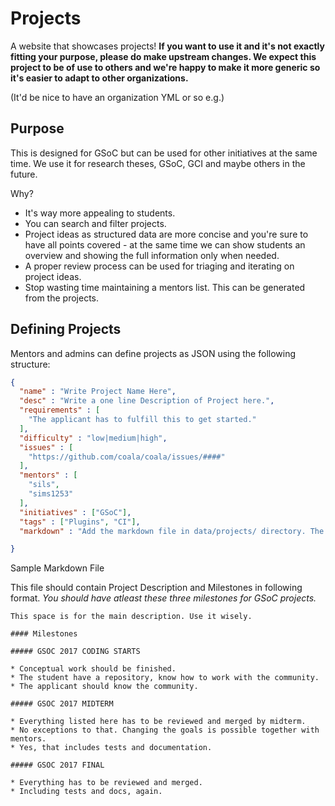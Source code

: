 # Projects

A website that showcases projects! **If you want to use it and it's not exactly
fitting your purpose, please do make upstream changes. We expect this project
to be of use to others and we're happy to make it more generic so it's easier
to adapt to other organizations.**

(It'd be nice to have an organization YML or so e.g.)

## Purpose

This is designed for GSoC but can be used for other initiatives at the same
time. We use it for research theses, GSoC, GCI and maybe others in the future.

Why?

- It's way more appealing to students.
- You can search and filter projects.
- Project ideas as structured data are more concise and you're sure to have all
  points covered - at the same time we can show students an overview and showing
  the full information only when needed.
- A proper review process can be used for triaging and iterating on project
  ideas.
- Stop wasting time maintaining a mentors list. This can be generated from the
  projects.

## Defining Projects

Mentors and admins can define projects as JSON using the following structure:

```json
{
  "name" : "Write Project Name Here",
  "desc" : "Write a one line Description of Project here.",
  "requirements" : [
    "The applicant has to fulfill this to get started."
  ],
  "difficulty" : "low|medium|high",
  "issues" : [
    "https://github.com/coala/coala/issues/####"
  ],
  "mentors" : [
    "sils",
    "sims1253"
  ],
  "initiatives" : ["GSoC"],
  "tags" : ["Plugins", "CI"],
  "markdown" : "Add the markdown file in data/projects/ directory. The name of that .md file should come here."

}
```

Sample Markdown File

This file should contain Project Description and Milestones in following format.
_You should have atleast these three milestones for GSoC projects._

```
This space is for the main description. Use it wisely. 

#### Milestones

##### GSOC 2017 CODING STARTS

* Conceptual work should be finished.
* The student have a repository, know how to work with the community.
* The applicant should know the community.

##### GSOC 2017 MIDTERM

* Everything listed here has to be reviewed and merged by midterm.
* No exceptions to that. Changing the goals is possible together with mentors.
* Yes, that includes tests and documentation.

##### GSOC 2017 FINAL

* Everything has to be reviewed and merged.
* Including tests and docs, again.

```

